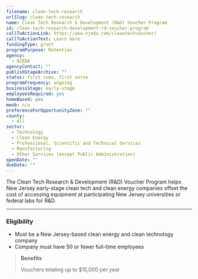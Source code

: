 ```yaml
---
filename: clean-tech-research
urlSlug: clean-tech-research
name: Clean Tech Research & Development (R&D) Voucher Program
id: clean-tech-research-development-rd-voucher-program
callToActionLink: https://www.njeda.com/cleantechvoucher/
callToActionText: Learn more
fundingType: grant
programPurpose: Retention
agency:
  - NJEDA
agencyContact: ""
publishStageArchive: ""
status: first come, first serve
programFrequency: ongoing
businessStage: early-stage
employeesRequired: yes
homeBased: yes
mwvb: n/a
preferenceForOpportunityZone: ""
county:
  - All
sector:
  - Technology
  - Clean Energy
  - Professional, Scientific and Technical Services
  - Manufacturing
  - Other Services (except Public Administration)
openDate: ""
dueDate: ""
---
```


The Clean Tech Research & Development (R&D) Voucher Program helps New Jersey early-stage clean tech and clean energy companies offset the cost of accessing equipment at participating New Jersey universities or federal labs for R&D.

---

### Eligibility

- Must be a New Jersey-based clean energy and clean technology company
- Company must have 50 or fewer full-time employees

> **Benefits**
>
> Vouchers totaling up to $15,000 per year
